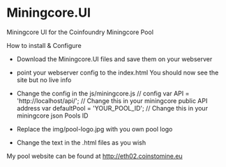 # Miningcore.UI
Miningcore UI for the Coinfoundry Miningcore Pool

How to install & Configure

- Download the Miningcore.UI files and save them on your webserver

- point your webserver config to the index.html
    You should now see the site but no live info

- Change the config in the js/miningcore.js
    // config
    var API = 'http://localhost/api/'; // Change this in your miningcore public API address 
    var defaultPool = 'YOUR_POOL_ID';  // Change this in your miningcore json Pools ID

- Replace the img/pool-logo.jpg with you own pool logo

- Change the text in the .html files as you wish



My pool website can be found at http://eth02.coinstomine.eu

